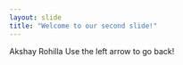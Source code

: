 ```yaml
---
layout: slide
title: "Welcome to our second slide!"
---
```

Akshay Rohilla
Use the left arrow to go back!
